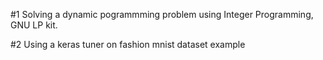 #1
Solving a dynamic pogrammming problem using Integer Programming, GNU LP kit.

#2
Using a keras tuner on fashion mnist dataset example

